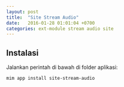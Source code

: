 ```yaml
---
layout: post
title:  "Site Stream Audio"
date:   2016-01-28 01:01:04 +0700
categories: ext-module stream audio site
---
```


## Instalasi

Jalankan perintah di bawah di folder aplikasi:

```
mim app install site-stream-audio
```
